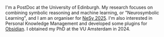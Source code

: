 I'm a PostDoc at the University of Edinburgh. My research focuses on combining symbolic reasoning and machine learning, or "Neurosymbolic Learning", and I am an organiser for [NeSy 2025](https://2025.nesyconf.org). I'm also interested in Personal Knowledge Management and developed some plugins for [Obsidian](https://obsidian.md). I obtained my PhD at the VU Amsterdam in 2024.


<!--
**HEmile/HEmile** is a ✨ _special_ ✨ repository because its `README.md` (this file) appears on your GitHub profile.

Here are some ideas to get you started:

- 🔭 I’m currently working on ...
- 🌱 I’m currently learning ...
- 👯 I’m looking to collaborate on ...
- 🤔 I’m looking for help with ...
- 💬 Ask me about ...
- 📫 How to reach me: ...
- 😄 Pronouns: ...
- ⚡ Fun fact: ...
-->
